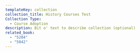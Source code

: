 ```yaml
---
templateKey: collection
collection_title: History Courses Test
Collection Type:
  - Course Adoption
description: Bit o' text to describe collection (optional)
related_book:
  - "5204"
  - "5042"
---
```

